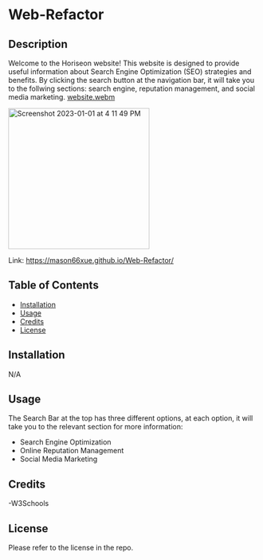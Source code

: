 # Web-Refactor



## Description

Welcome to the Horiseon website! This website is designed to provide useful information about Search Engine Optimization (SEO) strategies and benefits. By clicking the search button at the navigation bar, it will take you to the follwing sections: search engine, reputation management, and social media marketing. 
[website.webm](https://user-images.githubusercontent.com/117794323/210184648-82fbba5b-2de5-4fb9-971b-87fcdf34a69a.webm)

<img width="283" alt="Screenshot 2023-01-01 at 4 11 49 PM" src="https://user-images.githubusercontent.com/117794323/210184732-ebe017df-7c88-462c-9b47-ac09ec462ced.png">

Link: https://mason66xue.github.io/Web-Refactor/






## Table of Contents
- [Installation](#installation)
- [Usage](#usage)
- [Credits](#credits)
- [License](#license)

## Installation

N/A

## Usage

The Search Bar at the top has three different options, at each option, it will take you to the relevant section for more information:
* Search Engine Optimization
* Online Reputation Management
* Social Media Marketing





   
## Credits
-W3Schools

## License

Please refer to the license in the repo.

